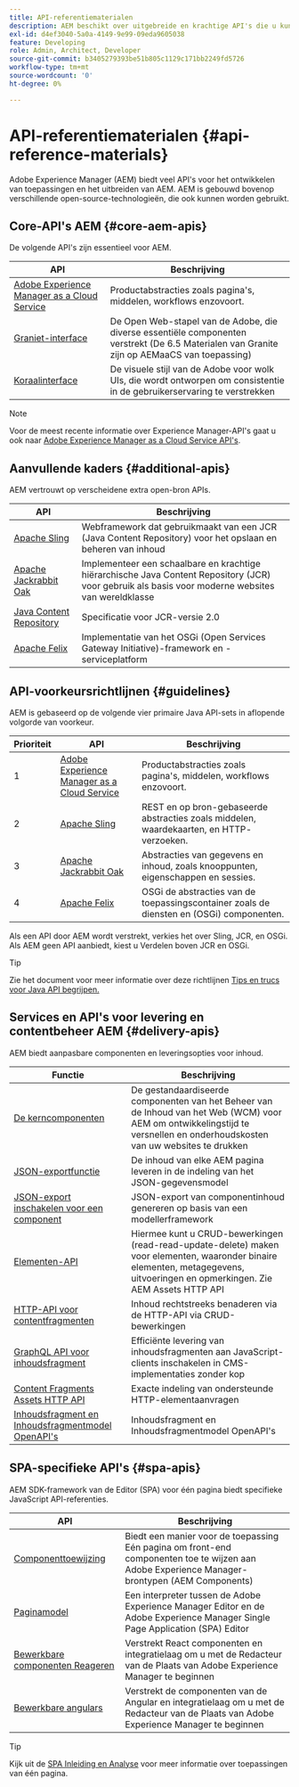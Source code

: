 ```yaml
---
title: API-referentiematerialen
description: AEM beschikt over uitgebreide en krachtige API's die u kunt gebruiken voor uw digitale-ervaringsproject.
exl-id: d4ef3040-5a0a-4149-9e99-09eda9605038
feature: Developing
role: Admin, Architect, Developer
source-git-commit: b3405279393be51b805c1129c171bb2249fd5726
workflow-type: tm+mt
source-wordcount: '0'
ht-degree: 0%

---
```


# API-referentiematerialen {#api-reference-materials}

Adobe Experience Manager (AEM) biedt veel API&#39;s voor het ontwikkelen van toepassingen en het uitbreiden van AEM. AEM is gebouwd bovenop verschillende open-source-technologieën, die ook kunnen worden gebruikt.

## Core-API&#39;s AEM {#core-aem-apis}

De volgende API&#39;s zijn essentieel voor AEM.

| API | Beschrijving |
|---|---|
| [Adobe Experience Manager as a Cloud Service](https://www.adobe.io/experience-manager/reference-materials/cloud-service/javadoc/index.html) | Productabstracties zoals pagina&#39;s, middelen, workflows enzovoort. |
| [Graniet-interface](https://helpx.adobe.com/experience-manager/6-5/sites/developing/using/reference-materials/granite-ui/api/jcr_root/libs/granite/ui/index.html#) | De Open Web-stapel van de Adobe, die diverse essentiële componenten verstrekt (De 6.5 Materialen van Granite zijn op AEMaaCS van toepassing) |
| [Koraalinterface](https://opensource.adobe.com/coral-spectrum/documentation/) | De visuele stijl van de Adobe voor wolk UIs, die wordt ontworpen om consistentie in de gebruikerservaring te verstrekken |

<!---
|Editor core JavaScript API reference|Provides all the base objects and concepts to support authoring of content resources|
--->

>[!NOTE]
>
>Voor de meest recente informatie over Experience Manager-API&#39;s gaat u ook naar [Adobe Experience Manager as a Cloud Service API&#39;s](https://developer.adobe.com/experience-cloud/experience-manager-apis/).

## Aanvullende kaders {#additional-apis}

AEM vertrouwt op verscheidene extra open-bron APIs.

| API | Beschrijving |
|---|---|
| [Apache Sling](https://sling.apache.org/apidocs/sling11/) | Webframework dat gebruikmaakt van een JCR (Java Content Repository) voor het opslaan en beheren van inhoud |
| [Apache Jackrabbit Oak](https://jackrabbit.apache.org/oak/docs/oak_api/overview.html) | Implementeer een schaalbare en krachtige hiërarchische Java Content Repository (JCR) voor gebruik als basis voor moderne websites van wereldklasse |
| [Java Content Repository](https://www.adobe.io/experience-manager/reference-materials/spec/javax.jcr/javadocs/jcr-2.0/index.html) | Specificatie voor JCR-versie 2.0 |
| [Apache Felix](https://felix.apache.org) | Implementatie van het OSGi (Open Services Gateway Initiative)-framework en -serviceplatform |

## API-voorkeursrichtlijnen {#guidelines}

AEM is gebaseerd op de volgende vier primaire Java API-sets in aflopende volgorde van voorkeur.

| Prioriteit | API | Beschrijving |
|---|---|---|
| 1 | [Adobe Experience Manager as a Cloud Service](https://www.adobe.io/experience-manager/reference-materials/cloud-service/javadoc/index.html) | Productabstracties zoals pagina&#39;s, middelen, workflows enzovoort. |
| 2 | [Apache Sling](https://sling.apache.org/apidocs/sling11/) | REST en op bron-gebaseerde abstracties zoals middelen, waardekaarten, en HTTP- verzoeken. |
| 3 | [Apache Jackrabbit Oak](https://jackrabbit.apache.org/oak/docs/oak_api/overview.html) | Abstracties van gegevens en inhoud, zoals knooppunten, eigenschappen en sessies. |
| 4 | [Apache Felix](https://felix.apache.org/) | OSGi de abstracties van de toepassingscontainer zoals de diensten en (OSGi) componenten. |

Als een API door AEM wordt verstrekt, verkies het over Sling, JCR, en OSGi. Als AEM geen API aanbiedt, kiest u Verdelen boven JCR en OSGi.

>[!TIP]
>
>Zie het document voor meer informatie over deze richtlijnen [Tips en trucs voor Java API begrijpen.](https://experienceleague.adobe.com/docs/experience-manager-learn/foundation/development/understand-java-api-best-practices.html)

## Services en API&#39;s voor levering en contentbeheer AEM {#delivery-apis}

AEM biedt aanpasbare componenten en leveringsopties voor inhoud.

| Functie | Beschrijving |
|---|---|
| [De kerncomponenten](https://experienceleague.adobe.com/docs/experience-manager-core-components/using/introduction.html) | De gestandaardiseerde componenten van het Beheer van de Inhoud van het Web (WCM) voor AEM om ontwikkelingstijd te versnellen en onderhoudskosten van uw websites te drukken |
| [JSON-exportfunctie](/help/implementing/developing/components/json-exporter.md) | De inhoud van elke AEM pagina leveren in de indeling van het JSON-gegevensmodel |
| [JSON-export inschakelen voor een component](/help/implementing/developing/components/enabling-json-exporter.md) | JSON-export van componentinhoud genereren op basis van een modellerframework |
| [Elementen-API](/help/assets/mac-api-assets.md) | Hiermee kunt u CRUD-bewerkingen (read-read-update-delete) maken voor elementen, waaronder binaire elementen, metagegevens, uitvoeringen en opmerkingen. Zie AEM Assets HTTP API |
| [HTTP-API voor contentfragmenten](/help/assets/content-fragments/assets-api-content-fragments.md) | Inhoud rechtstreeks benaderen via de HTTP-API via CRUD-bewerkingen |
| [GraphQL API voor inhoudsfragment](/help/headless/graphql-api/content-fragments.md) | Efficiënte levering van inhoudsfragmenten aan JavaScript-clients inschakelen in CMS-implementaties zonder kop |
| [Content Fragments Assets HTTP API](https://experienceleague.adobe.com/docs/experience-manager-cloud-service/assets/admin/mac-api-assets.html) | Exacte indeling van ondersteunde HTTP-elementaanvragen |
| [Inhoudsfragment en Inhoudsfragmentmodel OpenAPI&#39;s](/help/headless/content-fragment-openapis.md) | Inhoudsfragment en Inhoudsfragmentmodel OpenAPI&#39;s |

## SPA-specifieke API&#39;s {#spa-apis}

AEM SDK-framework van de Editor (SPA) voor één pagina biedt specifieke JavaScript API-referenties.

| API | Beschrijving |
|---|---|
| [Componenttoewijzing](https://www.npmjs.com/package/@adobe/aem-spa-component-mapping) | Biedt een manier voor de toepassing Eén pagina om front-end componenten toe te wijzen aan Adobe Experience Manager-brontypen (AEM Components) |
| [Paginamodel](https://www.npmjs.com/package/@adobe/aem-spa-page-model-manager) | Een interpreter tussen de Adobe Experience Manager Editor en de Adobe Experience Manager Single Page Application (SPA) Editor |
| [Bewerkbare componenten Reageren](https://www.npmjs.com/package/@adobe/aem-react-editable-components) | Verstrekt React componenten en integratielaag om u met de Redacteur van de Plaats van Adobe Experience Manager te beginnen |
| [Bewerkbare angulars](https://www.npmjs.com/package/@adobe/aem-angular-editable-components) | Verstrekt de componenten van de Angular en integratielaag om u met de Redacteur van de Plaats van Adobe Experience Manager te beginnen |

>[!TIP]
>
>Kijk uit de [SPA Inleiding en Analyse](/help/implementing/developing/hybrid/introduction.md) voor meer informatie over toepassingen van één pagina.
